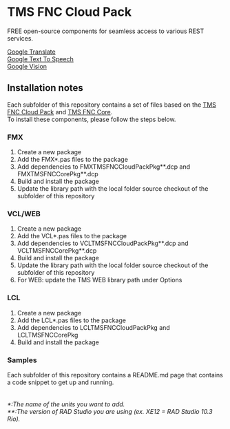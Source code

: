 # TMS FNC Cloud Pack #

FREE open-source components for seamless access to various REST services.

[Google Translate](https://github.com/tmssoftware/TMS-FNC-Cloud-Pack/tree/master/Google%20Translate)
<br>
[Google Text To Speech](https://github.com/tmssoftware/TMS-FNC-Cloud-Pack/tree/master/Google%20Text%20To%20Speech)
<br>
[Google Vision](https://github.com/tmssoftware/TMS-FNC-Cloud-Pack/tree/master/Google%20Vision)

## Installation notes ##
Each subfolder of this repository contains a set of files based on the <a href="http://www.tmssoftware.com/site/tmsfnccloudpack.asp" target="_blank">TMS FNC Cloud Pack</a> and <a href="http://www.tmssoftware.com/site/tmsfnccore.asp" target="_blank">TMS FNC Core</a>.
<br/>
To install these components, please follow the steps below.
### FMX ###
<ol>
  <li>Create a new package</li>
  <li>Add the FMX*.pas files to the package</li>
  <li>Add dependencies to FMXTMSFNCCloudPackPkg**.dcp and FMXTMSFNCCorePkg**.dcp</li>
  <li>Build and install the package</li>
  <li>Update the library path with the local folder source checkout of the subfolder of this repository</li>
</ol>

### VCL/WEB ###
<ol>
  <li>Create a new package</li>
  <li>Add the VCL*.pas files to the package</li>
  <li>Add dependencies to VCLTMSFNCCloudPackPkg**.dcp and VCLTMSFNCCorePkg**.dcp</li>
  <li>Build and install the package</li>
  <li>Update the library path with the local folder source checkout of the subfolder of this repository</li>
  <li>For WEB: update the TMS WEB library path under Options</li>
</ol>

### LCL ###
<ol>
  <li>Create a new package</li>
  <li>Add the LCL*.pas files to the package</li>
  <li>Add dependencies to LCLTMSFNCCloudPackPkg and LCLTMSFNCCorePkg</li>
  <li>Build and install the package</li> 
</ol>

### Samples ###
Each subfolder of this repository contains a README.md page that contains a code snippet to get up and running.
<br/>
<br/>
<br/>
<i>*:The name of the units you want to add.</i>
<br/>
<i>**:The version of RAD Studio you are using (ex. XE12 = RAD Studio 10.3 Rio).</i>
